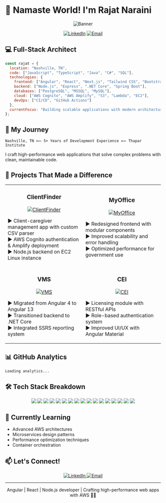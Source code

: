 # 👋 Namaste World! I'm Rajat Naraini

<div align="center">
  
  ![Banner](https://img.shields.io/badge/Angular%20|%20React%20|%20Node.js%20|%20AWS-Developer-blue?style=for-the-badge)
  
  [![LinkedIn](https://img.shields.io/badge/LinkedIn-Connect-0077B5?style=for-the-badge&logo=linkedin)](https://linkedin.com/in/rajat-naraini)
  [![Email](https://img.shields.io/badge/Email-Contact-D14836?style=for-the-badge&logo=gmail)](mailto:rajat2985@gmail.com)

</div>

## 💻 Full-Stack Architect

```javascript
const rajat = {
  location: "Nashville, TN",
  code: ["JavaScript", "TypeScript", "Java", "C#", "SQL"],
  technologies: {
    frontend: ["Angular", "React", "Next.js", "Tailwind CSS", "Bootstrap", "ShadCN UI"],
    backend: ["Node.js", "Express", ".NET Core", "Spring Boot"],
    databases: ["PostgreSQL", "MSSQL", "MySQL"],
    cloud: ["AWS Cognito", "AWS Amplify", "S3", "Lambda", "EC2"],
    devOps: ["CI/CD", "GitHub Actions"]
  },
  currentFocus: "Building scalable applications with modern architecture patterns"
};
```

## 🚀 My Journey

```
Nashville, TN ⟸ 5+ Years of Development Experience ⟸ Thapar Institute
```

I craft high-performance web applications that solve complex problems with clean, maintainable code.

## 🔧 Projects That Made a Difference

<table>
  <tr>
    <td width="50%">
      <h3 align="center">ClientFinder</h3>
      <p align="center">
        <a href="#" target="_blank">
          <img src="https://img.shields.io/badge/Next.js-AWS-orange?style=for-the-badge" alt="ClientFinder"/>
        </a>
      </p>
      <p>
        ▶️ Client-caregiver management app with custom CSV parser<br/>
        ▶️ AWS Cognito authentication & Amplify deployment<br/>
        ▶️ Node.js backend on EC2 Linux instance
      </p>
    </td>
    <td width="50%">
      <h3 align="center">MyOffice</h3>
      <p align="center">
        <a href="#" target="_blank">
          <img src="https://img.shields.io/badge/Angular%2017-Modern%20Architecture-blueviolet?style=for-the-badge" alt="MyOffice"/>
        </a>
      </p>
      <p>
        ▶️ Redesigned frontend with modular components<br/>
        ▶️ Improved scalability and error handling<br/>
        ▶️ Optimized performance for government use
      </p>
    </td>
  </tr>
  <tr>
    <td width="50%">
      <h3 align="center">VMS</h3>
      <p align="center">
        <a href="#" target="_blank">
          <img src="https://img.shields.io/badge/Angular%2013-.NET%20Core-green?style=for-the-badge" alt="VMS"/>
        </a>
      </p>
      <p>
        ▶️ Migrated from Angular 4 to Angular 13<br/>
        ▶️ Transitioned backend to .NET Core<br/>
        ▶️ Integrated SSRS reporting system
      </p>
    </td>
    <td width="50%">
      <h3 align="center">CEI</h3>
      <p align="center">
        <a href="#" target="_blank">
          <img src="https://img.shields.io/badge/Angular%208-Node.js-blue?style=for-the-badge" alt="CEI"/>
        </a>
      </p>
      <p>
        ▶️ Licensing module with RESTful APIs<br/>
        ▶️ Role-based authentication system<br/>
        ▶️ Improved UI/UX with Angular Material
      </p>
    </td>
  </tr>
</table>

## 📊 GitHub Analytics

```
Loading analytics...
```

## 🛠️ Tech Stack Breakdown

<div align="center">
  <p>
    <img src="https://img.shields.io/badge/-Angular-DD0031?style=flat-square&logo=angular&logoColor=white" />
    <img src="https://img.shields.io/badge/-React-61DAFB?style=flat-square&logo=react&logoColor=black" />
    <img src="https://img.shields.io/badge/-Next.js-000000?style=flat-square&logo=next.js&logoColor=white" />
    <img src="https://img.shields.io/badge/-Node.js-339933?style=flat-square&logo=node.js&logoColor=white" />
    <img src="https://img.shields.io/badge/-TypeScript-3178C6?style=flat-square&logo=typescript&logoColor=white" />
    <img src="https://img.shields.io/badge/-JavaScript-F7DF1E?style=flat-square&logo=javascript&logoColor=black" />
    <img src="https://img.shields.io/badge/-Java-007396?style=flat-square&logo=java&logoColor=white" />
    <img src="https://img.shields.io/badge/-CSharp-239120?style=flat-square&logo=c-sharp&logoColor=white" />
    <img src="https://img.shields.io/badge/-Spring%20Boot-6DB33F?style=flat-square&logo=spring&logoColor=white" />
    <img src="https://img.shields.io/badge/-.NET-512BD4?style=flat-square&logo=.net&logoColor=white" />
    <img src="https://img.shields.io/badge/-PostgreSQL-336791?style=flat-square&logo=postgresql&logoColor=white" />
    <img src="https://img.shields.io/badge/-MSSQL-CC2927?style=flat-square&logo=microsoft-sql-server&logoColor=white" />
    <img src="https://img.shields.io/badge/-MySQL-4479A1?style=flat-square&logo=mysql&logoColor=white" />
    <img src="https://img.shields.io/badge/-AWS-232F3E?style=flat-square&logo=amazon-aws&logoColor=white" />
    <img src="https://img.shields.io/badge/-CI/CD-2088FF?style=flat-square&logo=github-actions&logoColor=white" />
    <img src="https://img.shields.io/badge/-Tailwind%20CSS-38B2AC?style=flat-square&logo=tailwind-css&logoColor=white" />
    <img src="https://img.shields.io/badge/-Bootstrap-7952B3?style=flat-square&logo=bootstrap&logoColor=white" />
  </p>
</div>

## 🌱 Currently Learning

- Advanced AWS architectures
- Microservices design patterns
- Performance optimization techniques
- Container orchestration

## 📫 Let's Connect!

<div align="center">
  <a href="https://linkedin.com/in/rajat-naraini" target="_blank">
    <img src="https://img.shields.io/badge/LinkedIn-%230077B5.svg?&style=for-the-badge&logo=linkedin&logoColor=white" alt="LinkedIn" />
  </a>
  <a href="mailto:rajat2985@gmail.com" target="_blank">
    <img src="https://img.shields.io/badge/Email-%23D14836.svg?&style=for-the-badge&logo=gmail&logoColor=white" alt="Email" />
  </a>
</div>

---

<div align="center">
  <p>Angular | React | Node.js developer | Crafting high-performance web apps with AWS 👨‍💻</p>
</div>
